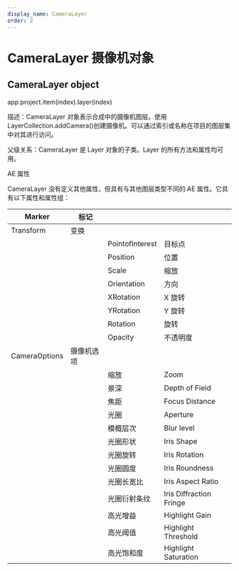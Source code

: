 ```yaml
---
display_name: CameraLayer
order: 2
---
```


# CameraLayer 摄像机对象

## CameraLayer object

app.project.item(index).layer(index)

描述：CameraLayer 对象表示合成中的摄像机图层。使用 LayerCollection.addCamera()创建摄像机。可以通过索引或名称在项目的图层集中对其进行访问。

父级关系：CameraLayer 是 Layer 对象的子类。Layer 的所有方法和属性均可用。

AE 属性

CameraLayer 没有定义其他属性，但具有与其他图层类型不同的 AE 属性。它具有以下属性和属性组：

| Marker        | 标记       |                 |                         |
| ------------- | ---------- | --------------- | ----------------------- |
| Transform     | 变换       |                 |                         |
|               |            | PointofInterest | 目标点                  |
|               |            | Position        | 位置                    |
|               |            | Scale           | 缩放                    |
|               |            | Orientation     | 方向                    |
|               |            | XRotation       | X 旋转                  |
|               |            | YRotation       | Y 旋转                  |
|               |            | Rotation        | 旋转                    |
|               |            | Opacity         | 不透明度                |
| CameraOptions | 摄像机选项 |                 |                         |
|               |            | 缩放            | Zoom                    |
|               |            | 景深            | Depth of Field          |
|               |            | 焦距            | Focus Distance          |
|               |            | 光圈            | Aperture                |
|               |            | 模概层次        | Blur level              |
|               |            | 光圈形状        | Iris Shape              |
|               |            | 光圈旋转        | Iris Rotation           |
|               |            | 光圈圆度        | Iris Roundness          |
|               |            | 光圈长宽比      | Iris Aspect Ratio       |
|               |            | 光圈衍射条纹    | Iris Diffraction Fringe |
|               |            | 高光增益        | Highlight Gain          |
|               |            | 高光阈值        | Highlight Threshold     |
|               |            | 高光饱和度      | Highlight Saturation    |
